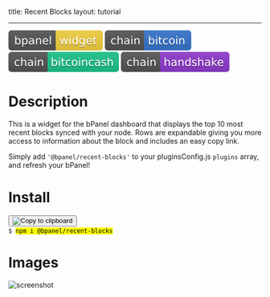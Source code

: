 title: Recent Blocks
layout: tutorial

---
![Badges](badges/bpanel-widget.svg)
![Badges](badges/chain-bitcoin.svg) ![Badges](badges/chain-bitcoincash.svg) ![Badges](badges/chain-handshake.svg)
# Description
This is a widget for the bPanel dashboard that displays the top 10 most recent blocks synced with your node. Rows are expandable giving you more access to information about the block and includes an easy copy link.

Simply add `'@bpanel/recent-blocks'` to your pluginsConfig.js `plugins` array, and refresh your bPanel!

# Install
<pre>
<button class="btn" data-clipboard-target="#code-1"><img class="clippy" width="13" src="/docs/img/clippy.svg" alt="Copy to clipboard"></button>
<code class="shell">$ <mark id="code-1">npm i @bpanel/recent-blocks</mark></code></pre>

# Images
![screenshot](https://raw.githubusercontent.com/bpanel-org/recent-blocks/master/screenshot.png "Recent Blocks Widget screenshot")
